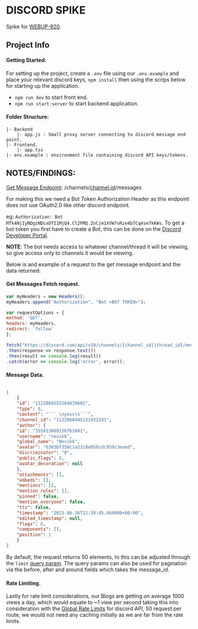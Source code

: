 # **DISCORD SPIKE**

Spike for [WEBUP-920](https://bitovi.atlassian.net/browse/WEBUP-920).


## Project Info


#### Getting Started: 
For setting up the project, create a `.env` file using our `.env.example` and place your relevant discord keys, `npm install` then using the scrips below for starting up the application.

- `npm run dev` to start front end.
- `npm run start:server` to start backend application.

#### Folder Structure:
```text
|- Backend
    |- app.js : Small proxy server connecting to discord message end point.
|- Frontend.
    |- app.tsx 
|- env.example : environment file containing discord API keys/tokens.
```



## NOTES/FINDINGS:

[Get Message Endpoint](https://discord.com/developers/docs/resources/channel#get-channel-messages):  /channels/[channel.id](https://discord.com/developers/docs/resources/channel#channel-object)/messages

For making this we need a Bot Token Authorization Header as this endpoint does not use OAuth2.0 like other discord endpoint.

eg: `Authorization: Bot MTk4NjIyNDgzNDcxOTI1MjQ4.Cl2FMQ.ZnCjm1XVW7vRze4b7Cq4se7kKWs`. To get a bot token you first have to create a Bot, this can be done on the [Discord Developer Portal](https://discord.com/developers/applications?new_application=true).

**NOTE**: The bot needs access to whatever channel/thread it will be viewing, so give access only to channels it would be viewing.

Below is and example of a request to the get message endpoint and the data returned:

#### Get Messages Fetch request.
```js
var myHeaders = new Headers();
myHeaders.append("Authorization", "Bot <BOT TOKEN>");

var requestOptions = {
method: 'GET',
headers: myHeaders,
redirect: 'follow'
};

fetch("https://discord.com/api/v10/channels/{channel_id||thread_id}/messages", requestOptions)
.then(response => response.text())
.then(result => console.log(result))
.catch(error => console.log('error', error));

```

#### Message Data.
```json

[
    {
    "id": "1122868555264839682",
    "type": 0,
    "content": "``` \nyess\n```",
    "channel_id": "1122868445231452241",
    "author": {
    "id": "355913069156761601",
    "username": "nevikk",
    "global_name": "Nevikk",
    "avatar": "6303bf358c1a22c8e858cdc959c3eaed",
    "discriminator": "0",
    "public_flags": 0,
    "avatar_decoration": null
    },
    "attachments": [],
    "embeds": [],
    "mentions": [],
    "mention_roles": [],
    "pinned": false,
    "mention_everyone": false,
    "tts": false,
    "timestamp": "2023-06-26T12:38:45.464000+00:00",
    "edited_timestamp": null,
    "flags": 0,
    "components": [],
    "position": 1
    }
]

```


By default, the request returns 50 elements, to this can be adjusted through the `limit` [query param](https://discord.com/developers/applications?new_application=true). The query params can also be used for pagination via the before, after and around fields which takes the message_id.



#### Rate Limiting.

Lastly for rate limit considerations, our Blogs are getting on average 1000 views a day, which would  equate to ~1 view  per second taking this into consideration with the [Global Rate Limits](https://discord.com/developers/docs/topics/rate-limits#global-rate-limit) for discord API, 50 request per route, we would not need any caching initially as we are far from the rate limits.
